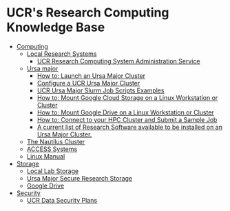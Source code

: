 # UCR's Research Computing Knowledge Base #

* [Computing]()
    * [Local Research Systems]()
        * [UCR Research Computing System Administration Service](UCR_Research_Computing_System_Administration_Service.md)
    * [Ursa major](Ursa_Major.md)
        * [How to: Launch an Ursa Major Cluster](How_To_Launch_a_Ursa_Major_Cluster.md)
        * [Configure a UCR Ursa Major Cluster](https://github.com/UCR-Research-Computing/UCR-Ursa-Major-Cluster-Blueprints) 
        * [UCR Ursa Major Slurm Job Scripts Examples](https://github.com/UCR-Research-Computing/UCR-Ursa-Major-Slurm-Job-Scripts)
        * [How to: Mount Google Cloud Storage on a Linux Workstation or Cluster](how_to_mount_google_cloud_storage.md)  
        * [How to: Mount Google Drive on a Linux Workstation or Cluster](how_to_mount_google_drive.md)  
        * [How to: Connect to your HPC Cluster and Submit a Sample Job](how_to_connect_to_hpc_cluster_run_sample_job.md)  
        * [A current list of Research Software available to be installed on an Ursa Major Cluster.](https://spack.readthedocs.io/en/latest/package_list.html)
    * [The Nautilus Cluster](The_Nautilus_Cluster.md)
    * [ACCESS Systems](ACCESS_Systems.md)
    * [Linux Manual](Linux_Manual.md)
* [Storage]()
    * [Local Lab Storage](Local_Lab_Storage.md)
    * [Ursa Major Secure Research Storage](Ursa_Major_Secure_Research_Storage.md)
    * [Google Drive](Google_Drive.md)
* [Security]()
    * [UCR Data Security Plans](UCR_Data_Security_Plans.md)
